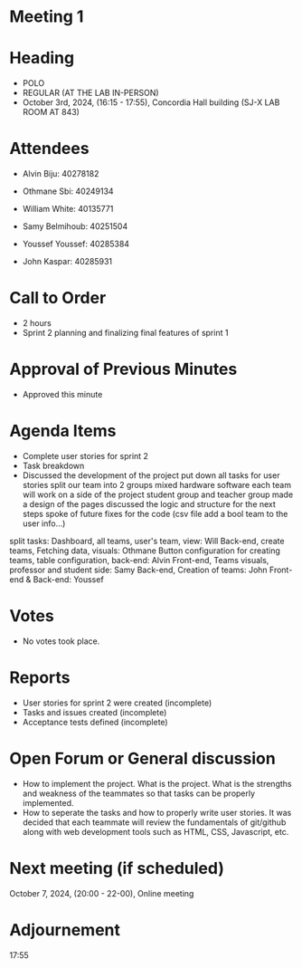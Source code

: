 # Meeting 1 
# Heading

- POLO
- REGULAR (AT THE LAB IN-PERSON)
- October 3rd, 2024,  (16:15 - 17:55), Concordia Hall building (SJ-X LAB ROOM AT 843)
  
# Attendees

- Alvin Biju: 40278182

- Othmane Sbi: 40249134

- William White: 40135771

- Samy Belmihoub: 40251504

- Youssef Youssef: 40285384

- John Kaspar: 40285931

# Call to Order

- 2 hours
- Sprint 2 planning and finalizing final features of sprint 1
  
# Approval of Previous Minutes

- Approved this minute
  
# Agenda Items

- Complete user stories for sprint 2
- Task breakdown 
- Discussed the development of the project
put down all tasks for user stories
split our team into 2 groups mixed hardware software
each team will work on a side of the project
student group and teacher group
made a design of the pages
discussed the logic and structure for the next steps
spoke of future fixes for the code (csv file add a bool team to the user info...)

split tasks:
Dashboard, all teams, user's team, view: Will
Back-end, create teams, Fetching data, visuals: Othmane
Button configuration for creating teams, table configuration, back-end: Alvin
Front-end, Teams visuals, professor and student side: Samy
Back-end, Creation of teams: John
Front-end & Back-end: Youssef 

  
# Votes

- No votes took place.
  
# Reports

- User stories for sprint 2 were created (incomplete)
- Tasks and issues created (incomplete)
- Acceptance tests defined (incomplete)
  
# Open Forum or General discussion

- How to implement the project. What is the project. What is the strengths and weakness of the teammates so that tasks can be properly implemented.
- How to seperate the tasks and how to properly write user stories. It was decided that each teammate will review the fundamentals of git/github along with web development tools such as HTML, CSS, Javascript, etc.
  
# Next meeting (if scheduled)

 October 7, 2024,  (20:00 - 22-00), Online meeting
  
# Adjournement

17:55



